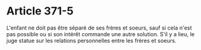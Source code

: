 # Article 371-5

L'enfant ne doit pas être séparé de ses frères et soeurs, sauf si cela n'est pas possible ou si son intérêt commande une autre solution. S'il y a lieu, le juge statue sur les relations personnelles entre les frères et soeurs.
